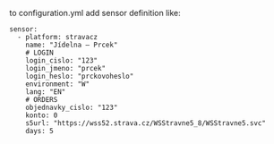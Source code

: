 to configuration.yml add sensor definition like:

```
sensor:
  - platform: stravacz
    name: "Jídelna – Prcek"
    # LOGIN
    login_cislo: "123"
    login_jmeno: "prcek"
    login_heslo: "prckovoheslo"
    environment: "W"
    lang: "EN"
    # ORDERS
    objednavky_cislo: "123"
    konto: 0
    s5url: "https://wss52.strava.cz/WSStravne5_8/WSStravne5.svc"
    days: 5
```
